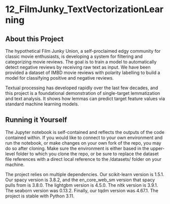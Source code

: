 # 12_FilmJunky_TextVectorizationLearning

## About this Project

The hypothetical Film Junky Union, a self-proclaimed edgy community for classic movie enthusiasts, is developing a system for filtering and categorizing movie reviews. The goal is to train a model to automatically detect negative reviews by receiving raw text as input. We have been provided a dataset of IMBD movie reviews with polarity labelling to build a model for classifying positive and negative reviews.

Textual processing has developed rapidly over the last few decades, and this project is a foundational demonstration of single-target lemmatization and text analysis. It shows how lemmas can predict target feature values via standard machine learning models.

## Running it Yourself

The Jupyter notebook is self-contained and reflects the outputs of the code contained within. If you would like to connect to your own environment and run the notebook, or make changes on your own fork of the repo, you may do so after cloning. Make sure the environment is either based in the upper-level folder to which you clone the repo, or be sure to replace the dataset file references with a direct local reference to the /datasets/ folder on your machine. 

The project relies on multiple dependencies. Our scikit-learn version is 1.5.1. Our spacy version is 3.8.2, and the en_core_web_sm version that spacy pulls from is 3.8.0. The lightgbm version is 4.5.0. The nltk version is 3.9.1. The seaborn version was 0.13.2. Finally, our tqdm version was 4.67.1. The project is stable with Python 3.11.